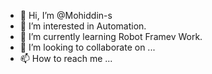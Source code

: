 - 👋 Hi, I’m @Mohiddin-s
- 👀 I’m interested in Automation.
- 🌱 I’m currently learning Robot Framev Work.
- 💞️ I’m looking to collaborate on ...
- 📫 How to reach me ...

<!---
Mohiddin-s/Mohiddin-s is a ✨ special ✨ repository because its `README.md` (this file) appears on your GitHub profile.
You can click the Preview link to take a look at your changes.
--->
